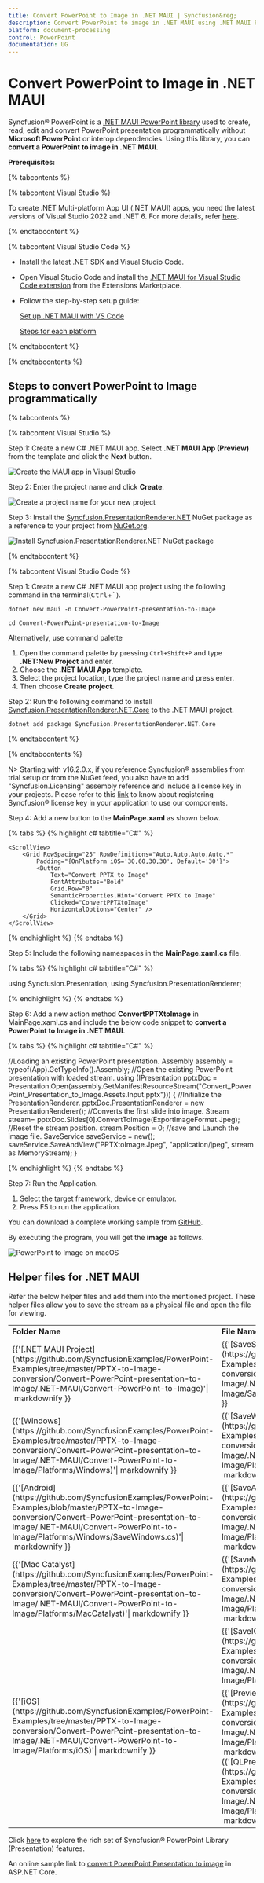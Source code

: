 ```yaml
---
title: Convert PowerPoint to Image in .NET MAUI | Syncfusion&reg;
description: Convert PowerPoint to image in .NET MAUI using .NET MAUI PowerPoint library (Presentation) without Microsoft PowerPoint or interop dependencies.
platform: document-processing
control: PowerPoint
documentation: UG
---
```


# Convert PowerPoint to Image in .NET MAUI

Syncfusion&reg; PowerPoint is a [.NET MAUI PowerPoint library](https://www.syncfusion.com/document-processing/powerpoint-framework/maui/powerpoint-library) used to create, read, edit and convert PowerPoint presentation programmatically without **Microsoft PowerPoint** or interop dependencies. Using this library, you can **convert a PowerPoint to image in .NET MAUI**.

**Prerequisites:**

{% tabcontents %}

{% tabcontent Visual Studio %}

To create .NET Multi-platform App UI (.NET MAUI) apps, you need the latest versions of Visual Studio 2022 and .NET 6. For more details, refer [here](https://learn.microsoft.com/en-us/dotnet/maui/get-started/installation?view=net-maui-7.0&tabs=vswin).

{% endtabcontent %}
 

{% tabcontent Visual Studio Code %}
* Install the latest .NET SDK and Visual Studio Code.
* Open Visual Studio Code and install the [.NET MAUI for Visual Studio Code extension](https://marketplace.visualstudio.com/items?itemName=ms-dotnettools.dotnet-maui) from the Extensions Marketplace.
* Follow the step-by-step setup guide:

  [Set up .NET MAUI with VS Code](https://learn.microsoft.com/en-us/dotnet/maui/get-started/installation?view=net-maui-9.0&tabs=visual-studio-code)
  
  [Steps for each platform](https://learn.microsoft.com/en-us/dotnet/maui/get-started/first-app?pivots=devices-windows&view=net-maui-9.0&tabs=visual-studio-code) 

{% endtabcontent %}
 
{% endtabcontents %}

## Steps to convert PowerPoint to Image programmatically

{% tabcontents %}

{% tabcontent Visual Studio %}

Step 1: Create a new C# .NET MAUI app. Select **.NET MAUI App (Preview)** from the template and click the **Next** button.

![Create the MAUI app in Visual Studio](Workingwith-MAUI/Create_Project.png)

Step 2: Enter the project name and click **Create**.

![Create a project name for your new project](Workingwith-MAUI/Configuration_PPTXtoPDF.png)

Step 3: Install the [Syncfusion.PresentationRenderer.NET](https://www.nuget.org/packages/Syncfusion.PresentationRenderer.NET) NuGet package as a reference to your project from [NuGet.org](https://www.nuget.org/).

![Install Syncfusion.PresentationRenderer.NET NuGet package](Workingwith-MAUI/Nuget_Package_PPTXtoPDF.png)

{% endtabcontent %}
 

{% tabcontent Visual Studio Code %}

Step 1: Create a new C# .NET MAUI app project using the following command in the terminal(<kbd>Ctrl</kbd>+<kbd>`</kbd>).

```
dotnet new maui -n Convert-PowerPoint-presentation-to-Image
```

```
cd Convert-PowerPoint-presentation-to-Image
```

Alternatively, use command palette
1. Open the command palette by pressing `Ctrl+Shift+P` and type **.NET:New Project** and enter.
2. Choose the **.NET MAUI App** template.
3. Select the project location, type the project name and press enter.
4. Then choose **Create project**.

Step 2: Run the following command to install [Syncfusion.PresentationRenderer.NET.Core](https://www.nuget.org/packages/Syncfusion.PresentationRenderer.NET.Core) to the .NET MAUI project.

```
dotnet add package Syncfusion.PresentationRenderer.NET.Core
```

{% endtabcontent %}
 
{% endtabcontents %}

N> Starting with v16.2.0.x, if you reference Syncfusion&reg; assemblies from trial setup or from the NuGet feed, you also have to add "Syncfusion.Licensing" assembly reference and include a license key in your projects. Please refer to this [link](https://help.syncfusion.com/common/essential-studio/licensing/overview) to know about registering Syncfusion&reg; license key in your application to use our components.

Step 4: Add a new button to the **MainPage.xaml** as shown below.

{% tabs %}
{% highlight c# tabtitle="C#" %}

<?xml version="1.0" encoding="utf-8" ?>
<ContentPage xmlns="http://schemas.microsoft.com/dotnet/2021/maui"
             xmlns:x="http://schemas.microsoft.com/winfx/2009/xaml"
             x:Class="Convert_PowerPoint_Presentation_to_Image.MainPage">

    <ScrollView>
        <Grid RowSpacing="25" RowDefinitions="Auto,Auto,Auto,Auto,*"
            Padding="{OnPlatform iOS='30,60,30,30', Default='30'}">
            <Button 
                Text="Convert PPTX to Image"
                FontAttributes="Bold"
                Grid.Row="0"
                SemanticProperties.Hint="Convert PPTX to Image"
                Clicked="ConvertPPTXtoImage"
                HorizontalOptions="Center" />
        </Grid>
    </ScrollView>
</ContentPage>

{% endhighlight %}
{% endtabs %}

Step 5: Include the following namespaces in the **MainPage.xaml.cs** file.

{% tabs %}
{% highlight c# tabtitle="C#" %}

using Syncfusion.Presentation;
using Syncfusion.PresentationRenderer;

{% endhighlight %}
{% endtabs %}

Step 6: Add a new action method **ConvertPPTXtoImage** in MainPage.xaml.cs and include the below code snippet to **convert a PowerPoint to Image in .NET MAUI**.

{% tabs %}
{% highlight c# tabtitle="C#" %}

//Loading an existing PowerPoint presentation.
Assembly assembly = typeof(App).GetTypeInfo().Assembly;
//Open the existing PowerPoint presentation with loaded stream.
using (IPresentation pptxDoc = Presentation.Open(assembly.GetManifestResourceStream("Convert_PowerPoint_Presentation_to_Image.Assets.Input.pptx")))
{
    //Initialize the PresentationRenderer.
    pptxDoc.PresentationRenderer = new PresentationRenderer();
    //Converts the first slide into image.
    Stream stream= pptxDoc.Slides[0].ConvertToImage(ExportImageFormat.Jpeg);
    //Reset the stream position.
    stream.Position = 0;
    //save and Launch the image file.
    SaveService saveService = new();
    saveService.SaveAndView("PPTXtoImage.Jpeg", "application/jpeg", stream as MemoryStream);
}

{% endhighlight %}
{% endtabs %}

Step 7: Run the Application.

1. Select the target framework, device or emulator.
2. Press F5 to run the application.

You can download a complete working sample from [GitHub](https://github.com/SyncfusionExamples/PowerPoint-Examples/tree/master/PPTX-to-Image-conversion/Convert-PowerPoint-presentation-to-Image/.NET-MAUI).

By executing the program, you will get the **image** as follows.

![PowerPoint to Image on macOS](PPTXtoPDF_images/Output_PowerPoint_Presentation_to-Image.png)

## Helper files for .NET MAUI

Refer the below helper files and add them into the mentioned project. These helper files allow you to save the stream as a physical file and open the file for viewing.

<table>
  <tr>
  <td>
    <b>Folder Name</b>
  </td>
  <td>
    <b>File Name</b>
  </td>
  <td>
    <b>Summary</b>
  </td>
  </tr>
  <tr>
  <td>
    {{'[.NET MAUI Project](https://github.com/SyncfusionExamples/PowerPoint-Examples/tree/master/PPTX-to-Image-conversion/Convert-PowerPoint-presentation-to-Image/.NET-MAUI/Convert-PowerPoint-to-Image)'| markdownify }}
  </td>
  <td>
    {{'[SaveService.cs](https://github.com/SyncfusionExamples/PowerPoint-Examples/blob/master/PPTX-to-Image-conversion/Convert-PowerPoint-presentation-to-Image/.NET-MAUI/Convert-PowerPoint-to-Image/SaveServices/SaveService.cs)'| markdownify }}
  </td>
  <td>Represent the base class for save operation.
  </td>
  </tr>
  <tr>
  <td>
    {{'[Windows](https://github.com/SyncfusionExamples/PowerPoint-Examples/tree/master/PPTX-to-Image-conversion/Convert-PowerPoint-presentation-to-Image/.NET-MAUI/Convert-PowerPoint-to-Image/Platforms/Windows)'| markdownify }}
  </td>
  <td>
    {{'[SaveWindows.cs](https://github.com/SyncfusionExamples/PowerPoint-Examples/blob/master/PPTX-to-Image-conversion/Convert-PowerPoint-presentation-to-Image/.NET-MAUI/Convert-PowerPoint-to-Image/Platforms/Windows/SaveWindows.cs)'| markdownify }}
  </td>
  <td>Save implementation for Windows.
  </td>
  </tr>
  <tr>
  <td>
    {{'[Android](https://github.com/SyncfusionExamples/PowerPoint-Examples/blob/master/PPTX-to-Image-conversion/Convert-PowerPoint-presentation-to-Image/.NET-MAUI/Convert-PowerPoint-to-Image/Platforms/Windows/SaveWindows.cs)'| markdownify }}
  </td>
  <td>
    {{'[SaveAndroid.cs](https://github.com/SyncfusionExamples/PowerPoint-Examples/blob/master/PPTX-to-Image-conversion/Convert-PowerPoint-presentation-to-Image/.NET-MAUI/Convert-PowerPoint-to-Image/Platforms/Android/SaveAndroid.cs)'| markdownify }}
  </td>
  <td>Save implementation for Android device.
  </td>
  </tr>
  <tr>
  <td>
    {{'[Mac Catalyst](https://github.com/SyncfusionExamples/PowerPoint-Examples/tree/master/PPTX-to-Image-conversion/Convert-PowerPoint-presentation-to-Image/.NET-MAUI/Convert-PowerPoint-to-Image/Platforms/MacCatalyst)'| markdownify }}
  </td>
  <td>
    {{'[SaveMac.cs](https://github.com/SyncfusionExamples/PowerPoint-Examples/blob/master/PPTX-to-Image-conversion/Convert-PowerPoint-presentation-to-Image/.NET-MAUI/Convert-PowerPoint-to-Image/Platforms/MacCatalyst/SaveMac.cs)'| markdownify }}
  </td>
  <td>Save implementation for Mac Catalyst device.
  </td>
  </tr>
  <tr>
  <td rowspan="2">
    {{'[iOS](https://github.com/SyncfusionExamples/PowerPoint-Examples/tree/master/PPTX-to-Image-conversion/Convert-PowerPoint-presentation-to-Image/.NET-MAUI/Convert-PowerPoint-to-Image/Platforms/iOS)'| markdownify }}
  </td>
  <td>
    {{'[SaveIOS.cs](https://github.com/SyncfusionExamples/PowerPoint-Examples/blob/master/PPTX-to-Image-conversion/Convert-PowerPoint-presentation-to-Image/.NET-MAUI/Convert-PowerPoint-to-Image/Platforms/iOS/SaveIOS.cs)'| markdownify }}
  </td>
  <td>
    Save implementation for iOS device
  </td>
  </tr>
  <tr>
  <td>
    {{'[PreviewControllerDS.cs](https://github.com/SyncfusionExamples/PowerPoint-Examples/blob/master/PPTX-to-Image-conversion/Convert-PowerPoint-presentation-to-Image/.NET-MAUI/Convert-PowerPoint-to-Image/Platforms/iOS/PreviewControllerDS.cs)'| markdownify }}<br/>{{'[QLPreviewItemFileSystem.cs](https://github.com/SyncfusionExamples/PowerPoint-Examples/blob/master/PPTX-to-Image-conversion/Convert-PowerPoint-presentation-to-Image/.NET-MAUI/Convert-PowerPoint-to-Image/Platforms/iOS/QLPreviewItemFileSystem.cs)'| markdownify }}
  </td>
  <td>
    Helper classes for viewing the <b>PowerPoint Presenatation</b> in iOS device
  </td>
  </tr>
</table>

Click [here](https://www.syncfusion.com/document-processing/powerpoint-framework/maui/powerpoint-library) to explore the rich set of Syncfusion&reg; PowerPoint Library (Presentation) features. 

An online sample link to [convert PowerPoint Presentation to image](https://ej2.syncfusion.com/aspnetcore/PowerPoint/PPTXToImage#/material3) in ASP.NET Core. 
